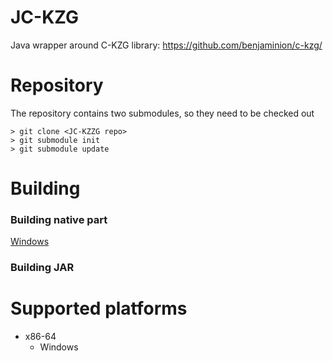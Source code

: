 # JC-KZG
Java wrapper around C-KZG library: 
https://github.com/benjaminion/c-kzg/

# Repository 
The repository contains two submodules, so they need to be checked out
```shell script
> git clone <JC-KZZG repo>
> git submodule init
> git submodule update
```
# Building

### Building native part
[Windows](doc/build-win.md)

### Building JAR 

# Supported platforms
- x86-64
  - Windows
